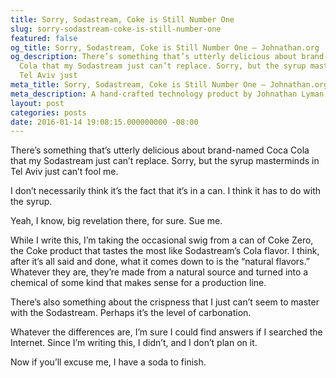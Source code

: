 ```yaml
---
title: Sorry, Sodastream, Coke is Still Number One
slug: sorry-sodastream-coke-is-still-number-one
featured: false
og_title: Sorry, Sodastream, Coke is Still Number One – Johnathan.org
og_description: There’s something that’s utterly delicious about brand-named Coca
  Cola that my Sodastream just can’t replace. Sorry, but the syrup masterminds in
  Tel Aviv just
meta_title: Sorry, Sodastream, Coke is Still Number One – Johnathan.org
meta_description: A hand-crafted technology product by Johnathan Lyman
layout: post
categories: posts
date: 2016-01-14 19:08:15.000000000 -08:00
---
```


There’s something that’s utterly delicious about brand-named Coca Cola that my Sodastream just can’t replace. Sorry, but the syrup masterminds in Tel Aviv just can’t fool me.

I don’t necessarily think it’s the fact that it’s in a can. I think it has to do with the syrup.

Yeah, I know, big revelation there, for sure. Sue me.

While I write this, I’m taking the occasional swig from a can of Coke Zero, the Coke product that tastes the most like Sodastream’s Cola flavor. I think, after it’s all said and done, what it comes down to is the “natural flavors.” Whatever they are, they’re made from a natural source and turned into a chemical of some kind that makes sense for a production line.

There’s also something about the crispness that I just can’t seem to master with the Sodastream. Perhaps it’s the level of carbonation.

Whatever the differences are, I’m sure I could find answers if I searched the Internet. Since I’m writing this, I didn’t, and I don’t plan on it.

Now if you’ll excuse me, I have a soda to finish.

